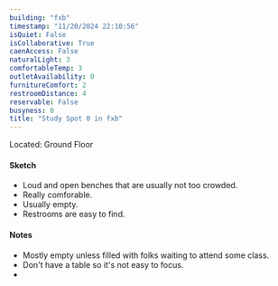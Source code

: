 ```yaml
---
building: "fxb"
timestamp: "11/20/2024 22:10:56"
isQuiet: False
isCollaborative: True
caenAccess: False
naturalLight: 3
comfortableTemp: 3
outletAvailability: 0
furnitureComfort: 2
restroomDistance: 4
reservable: False
busyness: 0
title: "Study Spot 0 in fxb"
---
```

<!-- image: "" Note: leave out of --- --- for now, else throws an error -->

Located: Ground Floor

#### Sketch
- Loud and open benches that are usually not too crowded.
- Really comforable.
- Usually empty.
- Restrooms are easy to find.


#### Notes
- Mostly empty unless filled with folks waiting to attend some class.
- Don't have a table so it's not easy to focus.
- 
